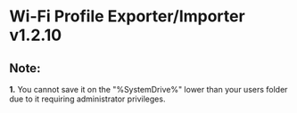 # Wi-Fi Profile Exporter/Importer v1.2.10

## Note:
**1.** You cannot save it on the "%SystemDrive%" lower than your users folder due to it requiring administrator privileges.
